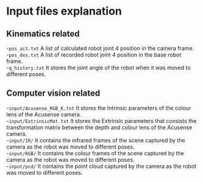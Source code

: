 <!--
This includes your top-level README as you index page i.e. homepage.

This will not be the best approach for all exemplars, so feel free to customise
your index page as you see fit.
-->
# Input files explanation

## Kinematics related
-`pos_act.txt`
A list of calculated robot joint 4 position in the camera frame.<br />
-`pos_des.txt`
A list of recorded robot joint 4 position in the base robot frame.<br />
-`q_history.txt`
It stores the joint angle of the robot when it was moved to different poses.

## Computer vision related
-`input/Acusense_RGB_K.txt`
It stores the Intrinsic parameters of the colour lens of the Acusense camera.<br />
-`input/ExtrinsicMat.txt`
It stores the Extrinsic parameters that consists the transformation matrix between the depth and colour lens of the Acusense camera.<br />
-`input/IR/`
It contains the infrared frames of the scene captured by the camera as the robot was moved to different poses.<br />
-`input/RGB/`
It contains the colour frames of the scene captured by the camera as the robot was moved to different poses.<br />
-`input/pcd/`
It contains the point cloud captured by the camera as the robot was moved to different poses.
<!-- Add more files in the `docs/` directory for them to be automatically
included in the Mkdocs documentation -->

